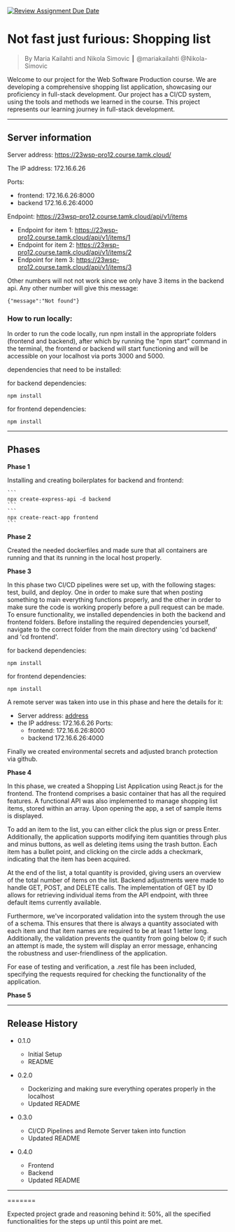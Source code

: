[![Review Assignment Due Date](https://classroom.github.com/assets/deadline-readme-button-24ddc0f5d75046c5622901739e7c5dd533143b0c8e959d652212380cedb1ea36.svg)](https://classroom.github.com/a/iuze45af)
# Not fast just furious: Shopping list
> By Maria Kailahti and Nikola Simovic ┃ @mariakailahti @Nikola-Simovic

Welcome to our project for the Web Software Production course. We are developing a comprehensive shopping list application, showcasing our proficiency in full-stack development. Our project has a CI/CD system, using the tools and methods we learned in the course. This project represents our learning journey in full-stack development.

------------------------

## Server information

Server address: https://23wsp-pro12.course.tamk.cloud/

The IP address: 172.16.6.26
    
    
Ports:
* frontend: 172.16.6.26:8000 
* backend 172.16.6.26:4000


Endpoint:  https://23wsp-pro12.course.tamk.cloud/api/v1/items

* Endpoint for item 1: https://23wsp-pro12.course.tamk.cloud/api/v1/items/1
* Endpoint for item 2: https://23wsp-pro12.course.tamk.cloud/api/v1/items/2
* Endpoint for item 3: https://23wsp-pro12.course.tamk.cloud/api/v1/items/3

Other numbers will not not work since we only have 3 items in the backend api. Any other number will give this message: 

```
{"message":"Not found"}
```

### How to run locally: 


In order to run the code locally, run npm install in the appropriate folders (frontend and backend), after which by running the "npm start" command in the terminal, the frontend or backend will start functioning and will be accessible on your localhost via ports 3000 and 5000.

dependencies that need to be installed:


for backend dependencies:
```
npm install
```

for frontend dependencies:
```
npm install
```

------------------------

## Phases

**Phase 1**

Installing and creating boilerplates for backend and frontend:

    ```
    npx create-express-api -d backend
    ```
    ```
    npx create-react-app frontend
    ```

**Phase 2**

Created the needed dockerfiles and made sure that all containers are running and that its running in the local host properly.

**Phase 3**

In this phase two CI/CD pipelines were set up, with the following stages: test, build, and deploy. One in order to make sure that when posting something to main everything functions properly, and the other in order to make sure the code is working properly before a pull request can be made. To ensure functionality, we installed dependencies in both the backend and frontend folders. Before installing the required dependencies yourself, navigate to the correct folder from the main directory using 'cd backend' and 'cd frontend'.

for backend dependencies:
```
npm install
```

for frontend dependencies:
```
npm install
```

A remote server was taken into use in this phase and here the details for it:

* Server address: [address](https://23wsp-pro12.course.tamk.cloud/)
* the IP address: 172.16.6.26
    Ports:
    * frontend: 172.16.6.26:8000 
    * backend 172.16.6.26:4000

Finally we created environmental secrets and adjusted branch protection via github.

**Phase 4**

In this phase, we created a Shopping List Application using React.js for the frontend. The frontend comprises a basic container that has all the required features. A functional API was also implemented to manage shopping list items, stored within an array. Upon opening the app, a set of sample items is displayed.

To add an item to the list, you can either click the plus sign or press Enter. Additionally, the application supports modifying item quantities through plus and minus buttons, as well as deleting items using the trash button. Each item has a bullet point, and clicking on the circle adds a checkmark, indicating that the item has been acquired.

At the end of the list, a total quantity is provided, giving users an overview of the total number of items on the list. Backend adjustments were made to handle GET, POST, and DELETE calls. The implementation of GET by ID allows for retrieving individual items from the API endpoint, with three default items currently available.

Furthermore, we've incorporated validation into the system through the use of a schema. This ensures that there is always a quantity associated with each item and that item names are required to be at least 1 letter long. Additionally, the validation prevents the quantity from going below 0; if such an attempt is made, the system will display an error message, enhancing the robustness and user-friendliness of the application.

For ease of testing and verification, a .rest file has been included, specifying the requests required for checking the functionality of the application.


**Phase 5**


------------------------

## Release History

* 0.1.0
    * Initial Setup
    * README

* 0.2.0
    * Dockerizing and making sure everything operates properly in the localhost
    * Updated README

* 0.3.0
    * CI/CD Pipelines and Remote Server taken into function
    * Updated README

* 0.4.0
    * Frontend
    * Backend
    * Updated README

------------------------

=======

Expected project grade and reasoning behind it:
50%, all the specified functionalities for the steps up until this point are met.
